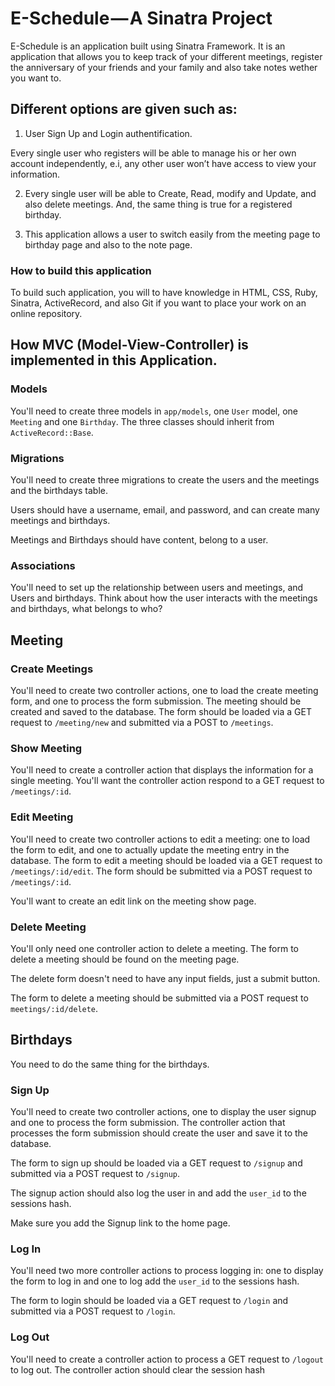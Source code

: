 # E-Schedule — A Sinatra Project

E-Schedule is an application built using Sinatra Framework. It is an application that allows you to keep track of your different meetings, register the anniversary of your friends and your family and also take notes wether you want to.

## Different options are given such as:

1. User Sign Up and Login authentification.

Every single user who registers will be able to manage his or her own account independently, e.i, any other user won’t have access to view your information.

2. Every single user will be able to Create, Read, modify and Update, and also delete meetings. And, the same thing is true for a registered birthday.

3. This application allows a user to switch easily from the meeting page to birthday page and also to the note page.

### How to build this application

To build such application, you will to have knowledge in HTML, CSS, Ruby, Sinatra, ActiveRecord, and also Git if you want to place your work on an online repository.

## How MVC (Model-View-Controller) is implemented in this Application.

### Models

You'll need to create three models in `app/models`, one `User` model, one `Meeting` and one `Birthday`. The three classes should inherit from `ActiveRecord::Base`.

### Migrations

You'll need to create three migrations to create the users and the meetings and the birthdays table.

Users should have a username, email, and password, and can create many meetings and birthdays.

Meetings and Birthdays should have content, belong to a user.

### Associations

You'll need to set up the relationship between users and meetings, and Users and birthdays. Think about how the user interacts with the meetings and birthdays, what belongs to who?

## Meeting

### Create Meetings

You'll need to create two controller actions, one to load the create meeting form, and one to process the form submission. The meeting should be created and saved to the database. The form should be loaded via a GET request to `/meeting/new` and submitted via a POST to `/meetings`.

### Show Meeting

You'll need to create a controller action that displays the information for a single meeting. You'll want the controller action respond to a GET request to `/meetings/:id`.

### Edit Meeting

You'll need to create two controller actions to edit a meeting: one to load the form to edit, and one to actually update the meeting entry in the database. The form to edit a meeting should be loaded via a GET request to `/meetings/:id/edit`. The form should be submitted via a POST request to `/meetings/:id`.

You'll want to create an edit link on the meeting show page.

### Delete Meeting

You'll only need one controller action to delete a meeting. The form to delete a meeting should be found on the meeting page.

The delete form doesn't need to have any input fields, just a submit button.

The form to delete a meeting should be submitted via a POST request to `meetings/:id/delete`.

## Birthdays

You need to do the same thing for the birthdays.

### Sign Up

You'll need to create two controller actions, one to display the user signup and one to process the form submission. The controller action that processes the form submission should create the user and save it to the database.

The form to sign up should be loaded via a GET request to `/signup` and submitted via a POST request to `/signup`.

The signup action should also log the user in and add the `user_id` to the sessions hash.

Make sure you add the Signup link to the home page.

### Log In

You'll need two more controller actions to process logging in: one to display the form to log in and one to log add the `user_id` to the sessions hash.

The form to login should be loaded via a GET request to `/login` and submitted via a POST request to `/login`.

### Log Out

You'll need to create a controller action to process a GET request to `/logout` to log out. The controller action should clear the session hash
